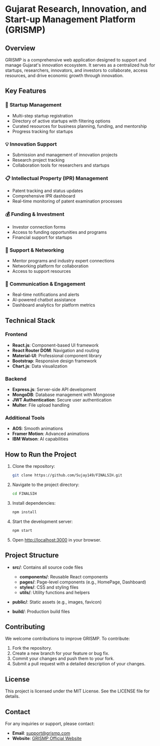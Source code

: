 # Gujarat Research, Innovation, and Start-up Management Platform (GRISMP)

## **Overview**
GRISMP is a comprehensive web application designed to support and manage Gujarat's innovation ecosystem. It serves as a centralized hub for startups, researchers, innovators, and investors to collaborate, access resources, and drive economic growth through innovation.

## **Key Features**

### 🚀 **Startup Management**
- Multi-step startup registration
- Directory of active startups with filtering options
- Curated resources for business planning, funding, and mentorship
- Progress tracking for startups

### 💡 **Innovation Support**
- Submission and management of innovation projects
- Research project tracking
- Collaboration tools for researchers and startups

### 📋 **Intellectual Property (IPR) Management**
- Patent tracking and status updates
- Comprehensive IPR dashboard
- Real-time monitoring of patent examination processes

### 💰 **Funding & Investment**
- Investor connection forms
- Access to funding opportunities and programs
- Financial support for startups

### 🤝 **Support & Networking**
- Mentor programs and industry expert connections
- Networking platform for collaboration
- Access to support resources

### 🔔 **Communication & Engagement**
- Real-time notifications and alerts
- AI-powered chatbot assistance
- Dashboard analytics for platform metrics

## **Technical Stack**

### **Frontend**
- **React.js**: Component-based UI framework
- **React Router DOM**: Navigation and routing
- **Material-UI**: Professional component library
- **Bootstrap**: Responsive design framework
- **Chart.js**: Data visualization

### **Backend**
- **Express.js**: Server-side API development
- **MongoDB**: Database management with Mongoose
- **JWT Authentication**: Secure user authentication
- **Multer**: File upload handling

### **Additional Tools**
- **AOS**: Smooth animations
- **Framer Motion**: Advanced animations
- **IBM Watson**: AI capabilities

## **How to Run the Project**

1. Clone the repository:
   ```bash
   git clone https://github.com/Sujay149/FINALSIH.git
   ```

2. Navigate to the project directory:
   ```bash
   cd FINALSIH
   ```

3. Install dependencies:
   ```bash
   npm install
   ```

4. Start the development server:
   ```bash
   npm start
   ```

5. Open [http://localhost:3000](http://localhost:3000) in your browser.

## **Project Structure**

- **src/**: Contains all source code files
  - **components/**: Reusable React components
  - **pages/**: Page-level components (e.g., HomePage, Dashboard)
  - **styles/**: CSS and styling files
  - **utils/**: Utility functions and helpers

- **public/**: Static assets (e.g., images, favicon)
- **build/**: Production build files

## **Contributing**
We welcome contributions to improve GRISMP. To contribute:

1. Fork the repository.
2. Create a new branch for your feature or bug fix.
3. Commit your changes and push them to your fork.
4. Submit a pull request with a detailed description of your changes.

## **License**
This project is licensed under the MIT License. See the LICENSE file for details.

## **Contact**
For any inquiries or support, please contact:
- **Email**: support@grismp.com
- **Website**: [GRISMP Official Website](http://grismp.com)
